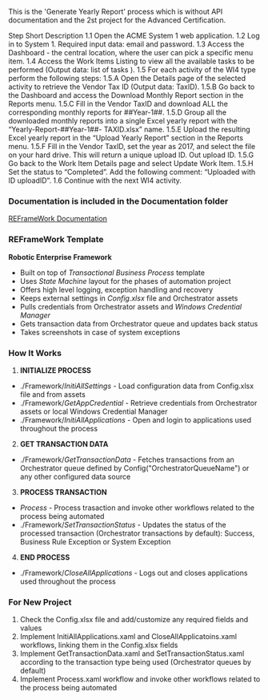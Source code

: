 This is the 'Generate Yearly Report' process which is without API documentation and the 2st project for the Advanced Certification.


Step   Short Description
1.1    Open the ACME System 1 web application.
1.2    Log in to System 1. Required input data: email and password.
1.3    Access the Dashboard - the central location, where the user can pick a specific menu item.
1.4    Access the Work Items Listing to view all the available tasks to be performed (Output data: list of tasks ).
1.5    For each activity of the WI4 type perform the following steps:
1.5.A  Open the Details page of the selected activity to retrieve the Vendor Tax ID (Output data: TaxID).
1.5.B  Go back to the Dashboard and access the Download Monthly Report section in the Reports menu.
1.5.C  Fill in the Vendor TaxID and download ALL the corresponding monthly reports for ##Year-1##.
1.5.D  Group all the downloaded monthly reports into a single Excel yearly report with the “Yearly-Report-##Year-1##- TAXID.xlsx” name.
1.5.E  Upload the resulting Excel yearly report in the “Upload Yearly Report” section in the Reports menu.
1.5.F  Fill in the Vendor TaxID, set the year as 2017, and select the file on your hard drive. This will return a unique upload ID. Out upload ID.
1.5.G  Go back to the Work Item Details page and select Update Work Item.
1.5.H  Set the status to “Completed”. Add the following comment: “Uploaded with ID uploadID”.
1.6    Continue with the next WI4 activity.


### Documentation is included in the Documentation folder ###

[REFrameWork Documentation](https://github.com/UiPath/ReFrameWork/blob/master/Documentation/REFramework%20documentation.pdf)

### REFrameWork Template ###
**Robotic Enterprise Framework**

* Built on top of *Transactional Business Process* template
* Uses *State Machine* layout for the phases of automation project
* Offers high level logging, exception handling and recovery
* Keeps external settings in *Config.xlsx* file and Orchestrator assets
* Pulls credentials from Orchestrator assets and *Windows Credential Manager*
* Gets transaction data from Orchestrator queue and updates back status
* Takes screenshots in case of system exceptions


### How It Works ###

1. **INITIALIZE PROCESS**
 + ./Framework/*InitiAllSettings* - Load configuration data from Config.xlsx file and from assets
 + ./Framework/*GetAppCredential* - Retrieve credentials from Orchestrator assets or local Windows Credential Manager
 + ./Framework/*InitiAllApplications* - Open and login to applications used throughout the process

2. **GET TRANSACTION DATA**
 + ./Framework/*GetTransactionData* - Fetches transactions from an Orchestrator queue defined by Config("OrchestratorQueueName") or any other configured data source

3. **PROCESS TRANSACTION**
 + *Process* - Process trasaction and invoke other workflows related to the process being automated 
 + ./Framework/*SetTransactionStatus* - Updates the status of the processed transaction (Orchestrator transactions by default): Success, Business Rule Exception or System Exception

4. **END PROCESS**
 + ./Framework/*CloseAllApplications* - Logs out and closes applications used throughout the process


### For New Project ###

1. Check the Config.xlsx file and add/customize any required fields and values
2. Implement InitiAllApplications.xaml and CloseAllApplicatoins.xaml workflows, linking them in the Config.xlsx fields
3. Implement GetTransactionData.xaml and SetTransactionStatus.xaml according to the transaction type being used (Orchestrator queues by default)
4. Implement Process.xaml workflow and invoke other workflows related to the process being automated
